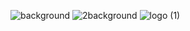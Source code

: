 
![background](https://github.com/user-attachments/assets/26fc774f-75f1-40b4-9955-0c8f42b3db1d)
![2background](https://github.com/user-attachments/assets/70469800-214e-4081-849f-aef8bb9ba400)
![logo (1)](https://github.com/user-attachments/assets/372826dd-0e24-4f76-afc6-0d78d91093be)
